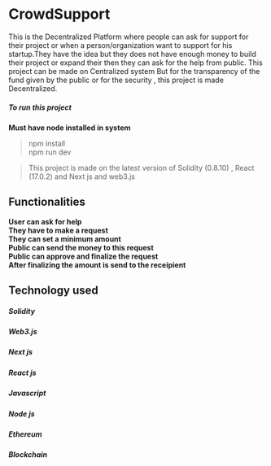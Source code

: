 # CrowdSupport
This is the Decentralized Platform where people can ask for support for their project or when a person/organization want to support for his startup.They have the idea but they does not have enough money to build their project or expand their then they can ask for the help from public.
This project can be made on Centralized system But for the transparency of the fund given by the public or for the security , this project is made Decentralized.

##### To run this project
****Must have node installed in system****
>npm install <br>
>npm run dev

>This project is made on the latest version of Solidity (0.8.10) , React (17.0.2) and Next js and web3.js

 ## Functionalities
 **User can ask for help** <br>
 **They have to make a request** <br>
 **They can set a minimum amount** <br>
 **Public can send the money to this request** <br>
 **Public can approve and finalize the request** <br>
 **After finalizing the amount is send to the receipient** <br>

## Technology used
##### Solidity
##### Web3.js
##### Next js
##### React js
##### Javascript
##### Node js
##### Ethereum
##### Blockchain
